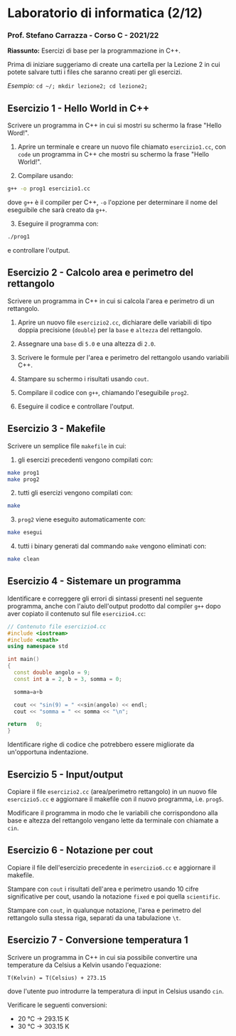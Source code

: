 # Laboratorio di informatica (2/12)
### Prof. Stefano Carrazza - Corso C - 2021/22

**Riassunto:** Esercizi di base per la programmazione in C++.

Prima di iniziare suggeriamo di create una cartella per la Lezione 2 in cui potete
salvare tutti i files che saranno creati per gli esercizi.

*Esempio:* `cd ~/; mkdir lezione2; cd lezione2;`

## Esercizio 1 - Hello World in C++

Scrivere un programma in C++ in cui si mostri su schermo la frase "Hello Word!".

1. Aprire un terminale e creare un nuovo file chiamato `esercizio1.cc`, con
`code` un programma in C++ che mostri su schermo la frase "Hello World!".

2. Compilare usando:
```bash
g++ -o prog1 esercizio1.cc
```
dove `g++` è il compiler per C++, `-o` l'opzione per determinare il nome del
eseguibile che sarà creato da `g++`.

3. Eseguire il programma con:
```bash
./prog1
```
e controllare l'output.

## Esercizio 2 - Calcolo area e perimetro del rettangolo

Scrivere un programma in C++ in cui si calcola l'area e perimetro di un rettangolo.

1. Aprire un nuovo file `esercizio2.cc`, dichiarare delle variabili di tipo doppia precisione (`double`) per la `base` e `altezza` del rettangolo.

2. Assegnare una `base` di `5.0` e una altezza di `2.0`.

3. Scrivere le formule per l'area e perimetro del rettangolo usando variabili C++.

4. Stampare su schermo i risultati usando `cout`.

5. Compilare il codice con `g++`, chiamando l'eseguibile `prog2`.

6. Eseguire il codice e controllare l'output.

## Esercizio 3 - Makefile

Scrivere un semplice file `makefile` in cui:

1. gli esercizi precedenti vengono compilati con:
```bash
make prog1
make prog2
```

2. tutti gli esercizi vengono compilati con:
```bash
make
```

3. `prog2` viene eseguito automaticamente con:
```bash
make esegui
```

4. tutti i binary generati dal commando `make` vengono eliminati con:
```bash
make clean
```

## Esercizio 4 - Sistemare un programma

Identificare e correggere gli errori di sintassi presenti nel seguente programma,
anche con l'aiuto dell'output prodotto dal compiler `g++` dopo aver copiato il
contenuto sul file `esercizio4.cc`:
```c++
// Contenuto file esercizio4.cc
#include <iostream>
#include <cmath>
using namespace std

int main()
{
  const double angolo = 9;
  const int a = 2, b = 3, somma = 0;

  somma=a+b

  cout << "sin(9) = " <<sin(angolo) << endl;
  cout << "somma = " << somma << "\n";

return   0;
}
```
Identificare righe di codice che potrebbero essere migliorate da un'opportuna
indentazione.

## Esercizio 5 - Input/output

Copiare il file `esercizio2.cc` (area/perimetro rettangolo) in un nuovo file `esercizio5.cc` e aggiornare il makefile con il nuovo programma, i.e. `prog5`.

Modificare il programma in modo che le variabili che corrispondono alla base
e altezza del rettangolo vengano lette da terminale con chiamate a `cin`.

## Esercizio 6 - Notazione per cout

Copiare il file dell'esercizio precedente in `esercizio6.cc` e aggiornare il makefile.

Stampare con `cout` i risultati dell'area e perimetro usando 10 cifre significative per cout, usando la notazione `fixed` e poi quella `scientific`.

Stampare con `cout`, in qualunque notazione, l'area e perimetro del rettangolo
sulla stessa riga, separati da una tabulazione `\t`.

## Esercizio 7 - Conversione temperatura 1

Scrivere un programma in C++ in cui sia possibile convertire una temperature da
Celsius a Kelvin usando l'equazione:
```
T(Kelvin) = T(Celsius) + 273.15
```
dove l'utente puo introdurre la temperatura di input in Celsius usando `cin`.

Verificare le seguenti conversioni:
- 20 °C -> 293.15 K
- 30 °C -> 303.15 K
